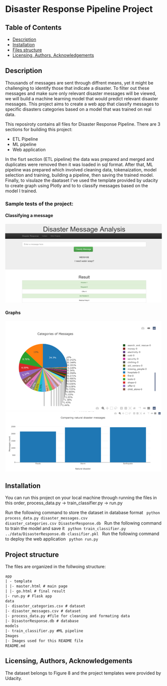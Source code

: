 # Disaster Response Pipeline Project

## Table of Contents
- <a href="#1"> Description </a>
- <a href="#2"> Installation </a>
- <a href="#3"> Files structure </a>
- <a href="#4"> Licensing, Authors, Acknowledgements </a>

<a id='1'></a>
## Description

Thousands of messages are sent through diffrent means, yet it might be challenging to identify those that indicate a disaster. To filter out these messages and make sure only relevant disaster messages will be viewed, we will build a machine learning model that would predict relevant disaster messages. This project aims to create a web app that classify messages to specific disasters categories based on a model that was trained on real data. <br>

This reposiroty contains all files for Disaster Response Pipeline. There are 3 sections for building this project:
- ETL Pipeline
- ML pipeline 
- Web application

In the fisrt section (ETL pipeline) the data was prepared and merged and duplicates were removed then it was loaded in sql format. 
After that, ML pipeline was prepared which involved cleaning data, tokenaization, model selection and training, building a pipeline, then saving the trained model. Finally, to visulaze the daataset I've used the template provided by udacity to create graph using Plotly and to to classify messages based on the model I trained. 

<h3> Sample tests of the project: </h3>

<h4> Classifying a message </h4>



![sample 1](https://github.com/0xArwa/Disaster-response-pipeline/blob/main/images/36%20Disasters.png)


<h4> Graphs </h4>

![sample 2](https://github.com/0xArwa/Disaster-response-pipeline/blob/main/images/00%20Disasters.png)
![sample 3](https://github.com/0xArwa/Disaster-response-pipeline/blob/main/images/14%20Disasters.png)


<a id='2'></a>
## Installation 
You can run this project on your local machine through running the files in this order, process_data.py -> train_classifier.py -> run.py


Run the following command to store the dataset in database format 
<code>
python process_data.py disaster_messages.csv disaster_categories.csv DisasterResponse.db
</code>
Run the following command to train the model and save it 
<code>
python train_classifier.py ../data/DisasterResponse.db classifier.pkl
</code>
Run the following command to deploy the web application 
<code>
python run.py 
</code>

<a id='3'></a>
## Project structure 

The files are organized in the follwoing structure: 

    app
    | - template
    | |- master.html # main page
    | |- go.html # final result
    |- run.py # Flask app
    data
    |- disaster_categories.csv # dataset
    |- disaster_messages.csv # dataset
    |- process_data.py #file for cleaning and formating data
    |- DisastorResponse.db # database
    models
    |- train_classifier.py #ML pipeline
    Images
    |- Images used for this README file
    README.md

<a id='4'></a>
## Licensing, Authors, Acknowledgements

The dataset belongs to Figure 8 and the project templates were provided by Udacity. 
